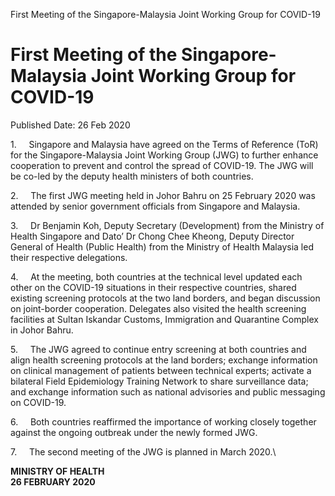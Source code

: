 First Meeting of the Singapore-Malaysia Joint Working Group for COVID-19

First Meeting of the Singapore-Malaysia Joint Working Group for COVID-19
========================================================================

Published Date: 26 Feb 2020

1\.     Singapore and Malaysia have agreed on the Terms of Reference
(ToR) for the Singapore-Malaysia Joint Working Group (JWG) to further
enhance cooperation to prevent and control the spread of COVID-19. The
JWG will be co-led by the deputy health ministers of both countries.

2.     The first JWG meeting held in Johor Bahru on 25 February 2020 was
attended by senior government officials from Singapore and Malaysia.

3.     Dr Benjamin Koh, Deputy Secretary (Development) from the Ministry
of Health Singapore and Dato’ Dr Chong Chee Kheong, Deputy Director
General of Health (Public Health) from the Ministry of Health Malaysia
led their respective delegations.

4.     At the meeting, both countries at the technical level updated
each other on the COVID-19 situations in their respective countries,
shared existing screening protocols at the two land borders, and began
discussion on joint-border cooperation. Delegates also visited the
health screening facilities at Sultan Iskandar Customs, Immigration and
Quarantine Complex in Johor Bahru.

5.     The JWG agreed to continue entry screening at both countries and
align health screening protocols at the land borders; exchange
information on clinical management of patients between technical
experts; activate a bilateral Field Epidemiology Training Network to
share surveillance data; and exchange information such as national
advisories and public messaging on COVID-19.

6.     Both countries reaffirmed the importance of working closely
together against the ongoing outbreak under the newly formed JWG.

7.     The second meeting of the JWG is planned in March 2020.\

<div>

**MINISTRY OF HEALTH\
26 FEBRUARY 2020**

</div>
